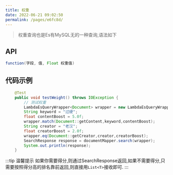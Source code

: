 ```yaml
---
title: 权重
date: 2022-06-21 09:02:50
permalink: /pages/e6fc8d/
---
```


> 权重查询也是Es有MySQL无的一种查询,语法如下

## API

```java
function(字段, 值, Float 权重值)
```

## 代码示例

```java
    @Test
    public void testWeight() throws IOException {
      	// 测试权重
        LambdaEsQueryWrapper<Document> wrapper = new LambdaEsQueryWrapper<>();
        String keyword = "过硬";
        float contentBoost = 5.0f;
        wrapper.match(Document::getContent,keyword,contentBoost);
        String creator = "老汉";
        float creatorBoost = 2.0f;
        wrapper.eq(Document::getCreator,creator,creatorBoost);
        SearchResponse response = documentMapper.search(wrapper);
        System.out.println(response);
    }
```

:::tip 温馨提示
如果你需要得分,则通过SearchResponse返回,如果不需要得分,只需要按照得分高的排名靠前返回,则直接用`List<T>`接收即可.
:::


